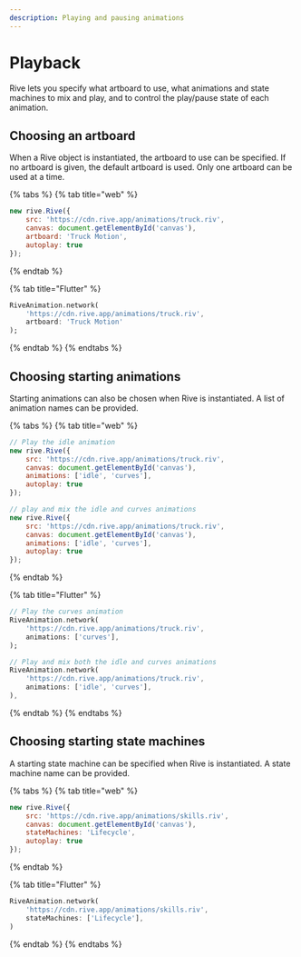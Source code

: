 ```yaml
---
description: Playing and pausing animations
---
```


# Playback

Rive lets you specify what artboard to use, what animations and state machines to mix and play, and to control the play/pause state of each animation.

## Choosing an artboard

When a Rive object is instantiated, the artboard to use can be specified. If no artboard is given, the default artboard is used. Only one artboard can be used at a time.

{% tabs %}
{% tab title="web" %}
```javascript
new rive.Rive({
    src: 'https://cdn.rive.app/animations/truck.riv',
    canvas: document.getElementById('canvas'),
    artboard: 'Truck Motion',
    autoplay: true
});
```
{% endtab %}

{% tab title="Flutter" %}
```dart
RiveAnimation.network(
    'https://cdn.rive.app/animations/truck.riv',
    artboard: 'Truck Motion'
);
```
{% endtab %}
{% endtabs %}

## Choosing starting animations

Starting animations can also be chosen when Rive is instantiated. A list of animation names can be provided.

{% tabs %}
{% tab title="web" %}
```javascript
// Play the idle animation
new rive.Rive({
    src: 'https://cdn.rive.app/animations/truck.riv',
    canvas: document.getElementById('canvas'),
    animations: ['idle', 'curves'],
    autoplay: true
});

// play and mix the idle and curves animations
new rive.Rive({
    src: 'https://cdn.rive.app/animations/truck.riv',
    canvas: document.getElementById('canvas'),
    animations: ['idle', 'curves'],
    autoplay: true
});
```
{% endtab %}

{% tab title="Flutter" %}
```dart
// Play the curves animation
RiveAnimation.network(
    'https://cdn.rive.app/animations/truck.riv',
    animations: ['curves'],
);

// Play and mix both the idle and curves animations
RiveAnimation.network(
    'https://cdn.rive.app/animations/truck.riv',
    animations: ['idle', 'curves'],
),
```
{% endtab %}
{% endtabs %}

## Choosing starting state machines

A starting state machine can be specified when Rive is instantiated. A state machine name can be provided.

{% tabs %}
{% tab title="web" %}
```javascript
new rive.Rive({
    src: 'https://cdn.rive.app/animations/skills.riv',
    canvas: document.getElementById('canvas'),
    stateMachines: 'Lifecycle',
    autoplay: true
});
```
{% endtab %}

{% tab title="Flutter" %}
```dart
RiveAnimation.network(
    'https://cdn.rive.app/animations/skills.riv',
    stateMachines: ['Lifecycle'],
)
```
{% endtab %}
{% endtabs %}

